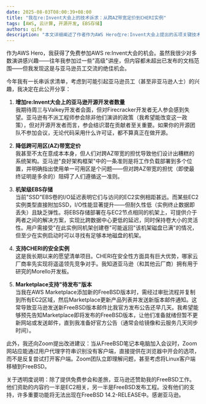 ```yaml
---
date: 2025-08-03T08:00:39+08:00
title: "我在re:Invent大会上的技术诉求：从跨AZ带宽定价到CHERI实例"
tags: [AWS, 云计算, 开源开发, EBS存储]
authors: qife
description: "本文详细阐述了作者作为AWS Hero在re:Invent大会上提出的五项关键技术诉求，包括跨可用区带宽定价优化、机架级EBS存储、CHERI安全实例等云计算架构改进建议，以及开源开发者参会政策和Marketplace发布流程的改进需求。"
---
```


作为AWS Hero，我获得了免费参加AWS re:Invent大会的机会。虽然我很少对多数演讲感兴趣——往年我参加过一些"高级"讲座，但内容都未超出已发布的文档范围——但我发现这是与亚马逊员工交流的绝佳机会。

今年我有一长串诉求清单，考虑到可能引起亚马逊员工（甚至非亚马逊人士）的兴趣，我决定在此公开分享：

1. **增加re:Invent大会上的亚马逊开源开发者数量**  
   我期待周三与Valkey开发者会面，但对Firecracker开发者无人参会感到失望。亚马逊有不派工程师参会除非他们演讲的政策（我希望能改变这一政策），但对开源开发者而言，参会结识潜在贡献者至关重要。如果你的开源团队不参加会议，无论代码采用什么许可证，都不算真正在做开源。

2. **降低跨可用区(AZ)带宽定价**  
   我甚至不太在意成本本身，但人们对跨AZ带宽的担忧导致他们设计出糟糕的系统架构。亚马逊"良好架构框架"中的一条准则是将工作负载部署到多个位置，并明确指出使用单一可用区是个问题——但对跨AZ带宽的担忧（即使最终证明是多余的）阻碍了人们遵循这一准则。

3. **机架级EBS存储**  
   当前"SSD"EBS卷的I/O延迟表明它们与访问的EC2实例相距甚远。而某些EC2实例类型直接附加SSD，I/O性能显著提升——但耐久性低（实例终止数据即丢失）且缺乏弹性。将EBS存储部署在与EC2节点相同的机架上，可提供介于两者之间的解决方案，实现比跨数据中心更低的延迟，同时保持卷大小的灵活性。用户需接受"在此实例同机架创建卷"可能返回"该机架磁盘已满"的情况，但至少在实例启动时可以寻找有足够本地磁盘的机架。

4. **支持CHERI的安全实例**  
   这是我长期以来的愿望清单项目。CHERI在安全性方面具有巨大优势，哪家云厂商率先实现将遥遥领先竞争对手。我知道亚马逊（和其他云厂商）拥有用于研究的Morello开发板。

5. **Marketplace支持"待发布"版本**  
   当我在AWS Marketplace添加新的FreeBSD版本时，需经过审批流程并复制到所有EC2区域，然后Marketplace更新产品列表并发送新版本邮件通知。这常导致亚马逊发送新FreeBSD版本邮件比我官方发布公告还早几天。我希望能够预先告知Marketplace即将发布的FreeBSD版本，让他们准备就绪但暂不更新网站或发送邮件，直到我准备好官方公告（通常会给镜像和云服务几天同步时间）。

此外，我还向Zoom提出改进建议：当从FreeBSD笔记本电脑加入会议时，Zoom网站应能通过用户代理字符串识别没有客户端，直接提供在浏览器中开会的选项，而不是反复尝试打开客户端。Zoom团队立即理解问题，甚至考虑将Linux客户端移植到FreeBSD。

关于透明度说明：除了提供免费参会和差旅，亚马逊还赞助我的FreeBSD工作。他们资助的内容约一半是EC2相关，另一半是FreeBSD发布工程。没有他们的支持，许多重要功能将无法出现在FreeBSD 14.2-RELEASE中。感谢亚马逊。